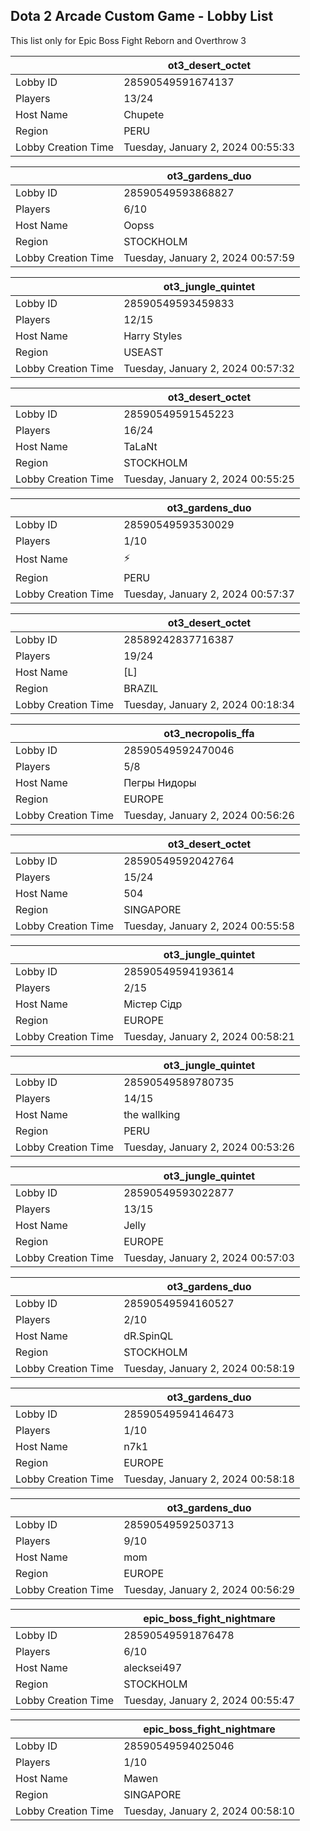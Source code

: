 ## Dota 2 Arcade Custom Game - Lobby List

This list only for Epic Boss Fight Reborn and Overthrow 3

|  | ot3_desert_octet |
| ------ | ------ |
| Lobby ID | 28590549591674137 |
| Players | 13/24 |
| Host Name | Chupete |
| Region | PERU |
| Lobby Creation Time | Tuesday, January 2, 2024 00:55:33 |


|  | ot3_gardens_duo |
| ------ | ------ |
| Lobby ID | 28590549593868827 |
| Players | 6/10 |
| Host Name | Oopss |
| Region | STOCKHOLM |
| Lobby Creation Time | Tuesday, January 2, 2024 00:57:59 |


|  | ot3_jungle_quintet |
| ------ | ------ |
| Lobby ID | 28590549593459833 |
| Players | 12/15 |
| Host Name | Harry Styles |
| Region | USEAST |
| Lobby Creation Time | Tuesday, January 2, 2024 00:57:32 |


|  | ot3_desert_octet |
| ------ | ------ |
| Lobby ID | 28590549591545223 |
| Players | 16/24 |
| Host Name | TaLaNt |
| Region | STOCKHOLM |
| Lobby Creation Time | Tuesday, January 2, 2024 00:55:25 |


|  | ot3_gardens_duo |
| ------ | ------ |
| Lobby ID | 28590549593530029 |
| Players | 1/10 |
| Host Name | ⚡ |
| Region | PERU |
| Lobby Creation Time | Tuesday, January 2, 2024 00:57:37 |


|  | ot3_desert_octet |
| ------ | ------ |
| Lobby ID | 28589242837716387 |
| Players | 19/24 |
| Host Name | [L] |
| Region | BRAZIL |
| Lobby Creation Time | Tuesday, January 2, 2024 00:18:34 |


|  | ot3_necropolis_ffa |
| ------ | ------ |
| Lobby ID | 28590549592470046 |
| Players | 5/8 |
| Host Name | Пегры Нидоры |
| Region | EUROPE |
| Lobby Creation Time | Tuesday, January 2, 2024 00:56:26 |


|  | ot3_desert_octet |
| ------ | ------ |
| Lobby ID | 28590549592042764 |
| Players | 15/24 |
| Host Name | 504 |
| Region | SINGAPORE |
| Lobby Creation Time | Tuesday, January 2, 2024 00:55:58 |


|  | ot3_jungle_quintet |
| ------ | ------ |
| Lobby ID | 28590549594193614 |
| Players | 2/15 |
| Host Name | Містер Сідр |
| Region | EUROPE |
| Lobby Creation Time | Tuesday, January 2, 2024 00:58:21 |


|  | ot3_jungle_quintet |
| ------ | ------ |
| Lobby ID | 28590549589780735 |
| Players | 14/15 |
| Host Name | the wallking |
| Region | PERU |
| Lobby Creation Time | Tuesday, January 2, 2024 00:53:26 |


|  | ot3_jungle_quintet |
| ------ | ------ |
| Lobby ID | 28590549593022877 |
| Players | 13/15 |
| Host Name | Jelly |
| Region | EUROPE |
| Lobby Creation Time | Tuesday, January 2, 2024 00:57:03 |


|  | ot3_gardens_duo |
| ------ | ------ |
| Lobby ID | 28590549594160527 |
| Players | 2/10 |
| Host Name | dR.SpinQL |
| Region | STOCKHOLM |
| Lobby Creation Time | Tuesday, January 2, 2024 00:58:19 |


|  | ot3_gardens_duo |
| ------ | ------ |
| Lobby ID | 28590549594146473 |
| Players | 1/10 |
| Host Name | n7k1 |
| Region | EUROPE |
| Lobby Creation Time | Tuesday, January 2, 2024 00:58:18 |


|  | ot3_gardens_duo |
| ------ | ------ |
| Lobby ID | 28590549592503713 |
| Players | 9/10 |
| Host Name | mom |
| Region | EUROPE |
| Lobby Creation Time | Tuesday, January 2, 2024 00:56:29 |


|  | epic_boss_fight_nightmare |
| ------ | ------ |
| Lobby ID | 28590549591876478 |
| Players | 6/10 |
| Host Name | alecksei497 |
| Region | STOCKHOLM |
| Lobby Creation Time | Tuesday, January 2, 2024 00:55:47 |


|  | epic_boss_fight_nightmare |
| ------ | ------ |
| Lobby ID | 28590549594025046 |
| Players | 1/10 |
| Host Name | Mawen |
| Region | SINGAPORE |
| Lobby Creation Time | Tuesday, January 2, 2024 00:58:10 |


